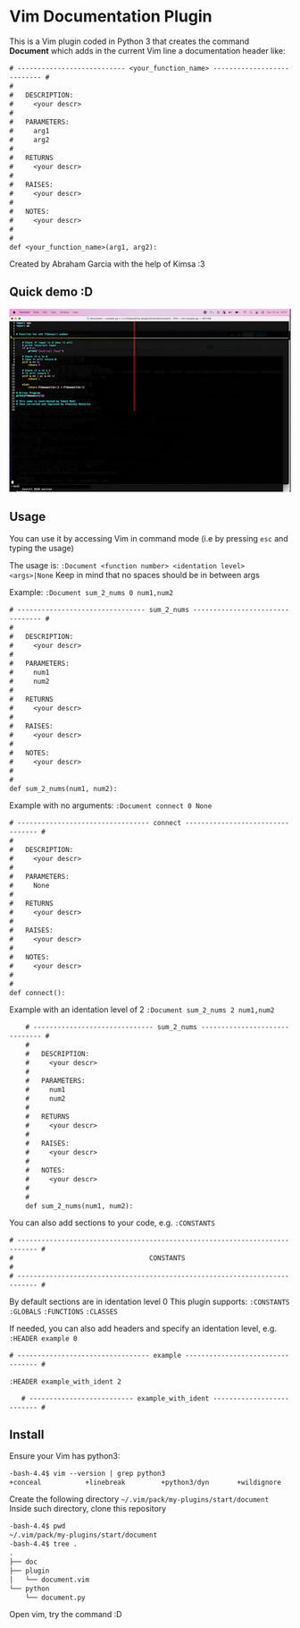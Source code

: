 # Vim Documentation Plugin
This is a Vim plugin coded in Python 3 that creates the command **Document** which adds in the current Vim line a documentation header like:

```
# --------------------------- <your_function_name> --------------------------- #
#
#   DESCRIPTION:
#     <your descr>
#
#   PARAMETERS:
#     arg1
#     arg2
#
#   RETURNS
#     <your descr>
#
#   RAISES:
#     <your descr>
#
#   NOTES:
#     <your descr>
#
#
def <your_function_name>(arg1, arg2):
```
Created by Abraham Garcia with the help of Kimsa :3

## Quick demo :D
![](https://github.com/AbrahamGarcia240/VimDocumentationPlugin/blob/master/Screen_Recording_2022-07-10_at_16_50_57.gif)



## Usage

You can use it by accessing Vim in command mode (i.e by pressing `esc` and typing the usage)

The usage is:
`:Document <function number> <identation level> <args>|None`
Keep in mind that no spaces should be in between args

Example:
`:Document sum_2_nums 0 num1,num2`

```
# -------------------------------- sum_2_nums -------------------------------- #
#
#   DESCRIPTION:
#     <your descr>
#
#   PARAMETERS:
#     num1
#     num2
#
#   RETURNS
#     <your descr>
#
#   RAISES:
#     <your descr>
#
#   NOTES:
#     <your descr>
#
#
def sum_2_nums(num1, num2):
```
Example with no arguments:
`:Document connect 0 None`

```
# --------------------------------- connect --------------------------------- #
#
#   DESCRIPTION:
#     <your descr>
#
#   PARAMETERS:
#     None
#
#   RETURNS
#     <your descr>
#
#   RAISES:
#     <your descr>
#
#   NOTES:
#     <your descr>
#
#
def connect():
```
Example with an identation level of 2
`:Document sum_2_nums 2 num1,num2`

```
    # ------------------------------ sum_2_nums ------------------------------ #
    #
    #   DESCRIPTION:
    #     <your descr>
    #
    #   PARAMETERS:
    #     num1
    #     num2
    #
    #   RETURNS
    #     <your descr>
    #
    #   RAISES:
    #     <your descr>
    #
    #   NOTES:
    #     <your descr>
    #
    #
    def sum_2_nums(num1, num2):
```
You can also add sections to your code, e.g.
`:CONSTANTS`
```
# --------------------------------------------------------------------------- #
#                                  CONSTANTS                                  #
# --------------------------------------------------------------------------- #
```
By default sections are in identation level 0
This plugin supports:
`:CONSTANTS`
`:GLOBALS`
`:FUNCTIONS`
`:CLASSES`

If needed, you can also add headers and specify an identation level, e.g.
`:HEADER example 0`

```
# --------------------------------- example --------------------------------- # 
```
`:HEADER example_with_ident 2`

```
   # -------------------------- example_with_ident -------------------------- #
```

## Install
Ensure your Vim has python3:
```
-bash-4.4$ vim --version | grep python3
+conceal           +linebreak         +python3/dyn       +wildignore
```

Create the following directory
`~/.vim/pack/my-plugins/start/document`
Inside such directory, clone this repository
```
-bash-4.4$ pwd
~/.vim/pack/my-plugins/start/document
-bash-4.4$ tree .
.
├── doc
├── plugin
│   └── document.vim
└── python
    └── document.py
```

Open vim, try the command :D
